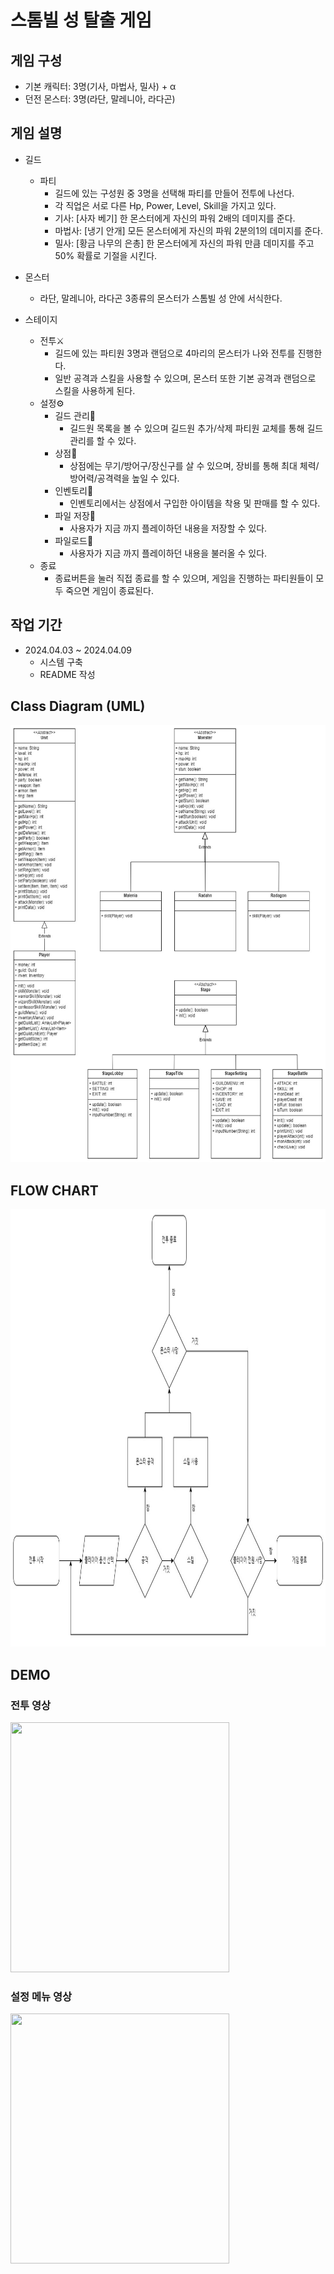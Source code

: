 # 스톰빌 성 탈출 게임

## 게임 구성
* 기본 캐릭터: 3명(기사, 마법사, 밀사) + α
* 던전 몬스터: 3명(라단, 말레니아, 라다곤)

## 게임 설명
* 길드
   * 파티
      * 길드에 있는 구성원 중 3명을 선택해 파티를 만들어 전투에 나선다.
      * 각 직업은 서로 다른 Hp, Power, Level, Skill을 가지고 있다.
      * 기사: [사자 베기] 한 몬스터에게 자신의 파워 2배의 데미지를 준다.
      * 마법사: [냉기 안개] 모든 몬스터에게 자신의 파워 2분의1의 데미지를 준다.
      * 밀사: [황금 나무의 은총] 한 몬스터에게 자신의 파워 만큼 데미지를 주고 50% 확률로 기절을 시킨다.
 * 몬스터
    * 라단, 말레니아, 라다곤 3종류의 몬스터가 스톰빌 성 안에 서식한다.

* 스테이지
    * 전투⚔️
      * 길드에 있는 파티원 3명과 랜덤으로 4마리의 몬스터가 나와 전투를 진행한다.
      * 일반 공격과 스킬을 사용할 수 있으며, 몬스터 또한 기본 공격과 랜덤으로 스킬을 사용하게 된다.
    * 설정⚙️
      * 길드 관리📝
        * 길드원 목록을 볼 수 있으며 길드원 추가/삭제 파티원 교체를 통해 길드 관리를 할 수 있다.
      * 상점🎪
        * 상점에는 무기/방어구/장신구를 살 수 있으며, 장비를 통해 최대 체력/방어력/공격력을 높일 수 있다.
      * 인벤토리👛
        * 인벤토리에서는 상점에서 구입한 아이템을 착용 및 판매를 할 수 있다.
      * 파일 저장📁
        * 사용자가 지금 까지 플레이하던 내용을 저장할 수 있다.
      * 파일로드📁
        * 사용자가 지금 까지 플레이하던 내용을 불러올 수 있다.
    * 종료
      * 종료버튼을 눌러 직접 종료를 할 수 있으며, 게임을 진행하는 파티원들이 모두 죽으면 게임이 종료된다.

## 작업 기간
* 2024.04.03 ~ 2024.04.09
  * 시스템 구축
  * README 작성

## Class Diagram (UML)
<img src = "https://github.com/mingikim-giv/rpgGame/blob/master/images/ELDEN.jpg?raw=true" width = "700px" height = "700px">

## FLOW CHART
<img src = "https://github.com/mingikim-giv/rpgGame/blob/master/images/flowchart.jpg?raw=true" width = "700px" height = "700px">

## DEMO
### 전투 영상
<img src = "https://github.com/mingikim-giv/rpgGame/blob/master/images/%EC%A0%84%ED%88%AC%EC%98%81%EC%83%81.gif?raw=true" width = "350px" height = "400px">

### 설정 메뉴 영상
<img src = "https://github.com/mingikim-giv/rpgGame/blob/master/images/%EC%84%A4%EC%A0%95.gif?raw=true" width = "350px" height = "400px">
